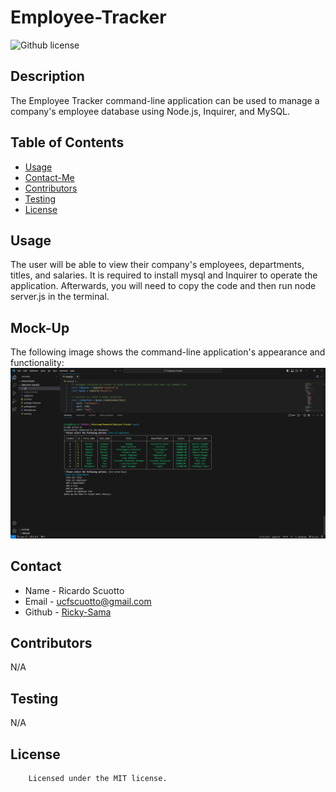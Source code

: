 # Employee-Tracker

![Github license](https://img.shields.io/badge/license-MIT-yellowgreen.svg)

## Description
The Employee Tracker command-line application can be used to manage a company's employee database using Node.js, Inquirer, and MySQL.

## Table of Contents
* [Usage](#usage)
* [Contact-Me](#contact)
* [Contributors](#contributors)
* [Testing](#testing)
* [License](#license)

## Usage
The user will be able to view their company's employees, departments, titles, and salaries. It is required to install mysql and Inquirer to operate the application. Afterwards, you will need to copy the code and then run node server.js in the terminal.

## Mock-Up
The following image shows the command-line application's appearance and functionality:
![screenshot of application](./screenshots/Employee-Tracker%20screenshot.jpg)

## Contact
* Name - Ricardo Scuotto
* Email - ucfscuotto@gmail.com
* Github - [Ricky-Sama](https://github.com/Ricky-Sama/)
## Contributors
N/A
## Testing
N/A
## License

        Licensed under the MIT license.